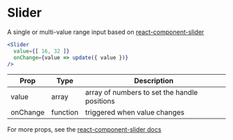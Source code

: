 
# Slider

A single or multi-value range input based on [react-component-slider][rc-slider]

```jsx
<Slider
  value={[ 16, 32 ]}
  onChange={value => update({ value })}
/>
```

Prop | Type | Description
---|---|---
value | array | array of numbers to set the handle positions
onChange | function | triggered when value changes

For more props, see the [react-component-slider docs][rc-slider]

[rc-slider]: https://github.com/react-component/slider
